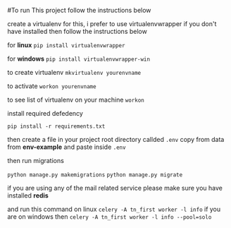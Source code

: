 #To run This project follow the instructions below

create a virtualenv for this, i prefer to use virtualenvwrapper
if you don't have installed then follow the instructions below

for **linux**
`pip install virtualenvwrapper`

for **windows**
`pip install virtualenvwrapper-win`

to create virtualenv
`mkvirtualenv yourenvname`

to activate
`workon yourenvname`

to see list of virtualenv on your machine
`workon`

install required defedency

```
pip install -r requirements.txt
```

then create a file in your project root directory callded `.env`
copy from data from **env-example** and paste inside `.env`

then run migrations

`python manage.py makemigrations`
`python manage.py migrate` 

if you are using any of the mail related service please make sure
you have installed **redis**

and run this command on linux
`celery -A tn_first worker -l info`
if you are on windows then
`celery -A tn_first worker -l info --pool=solo`
